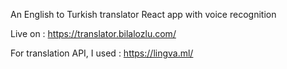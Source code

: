 An English to Turkish translator React app with voice recognition

Live on : https://translator.bilalozlu.com/

For translation API, I used : https://lingva.ml/

